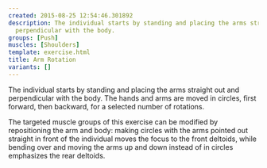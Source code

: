 ```yaml
---
created: 2015-08-25 12:54:46.301892
description: The individual starts by standing and placing the arms straight out and
  perpendicular with the body.
groups: [Push]
muscles: [Shoulders]
template: exercise.html
title: Arm Rotation
variants: []
---
```

The individual starts by standing and placing the arms straight out and perpendicular with the body. The hands and arms are moved in circles, first forward, then backward, for a selected number of rotations.

The targeted muscle groups of this exercise can be modified by repositioning the arm and body: making circles with the arms pointed out straight in front of the individual moves the focus to the front deltoids, while bending over and moving the arms up and down instead of in circles emphasizes the rear deltoids.